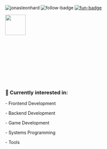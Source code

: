 
<p align="left"> 
  <img src="https://komarev.com/ghpvc/?username=jonasleonhard&label=Profile%20views&color=0e75b6&style=flat" alt="jonasleonhard" /> 
  <img src="https://img.shields.io/github/followers/JonasLeonhard?label=follow&style=social)](https://github.com/JonasLeonhard" alt="follow-badge" />
  <a href="https://jonasleonhard.de/" target="_blank"><img src="https://img.shields.io/badge/Visit-Jonasleonhard.de-green" alt="fun-badge" /></a>
</p>
<p algin="left">
    <img align="center" src="https://media.giphy.com/media/xUOrw01a1gy7BUwq40/giphy.gif" width="65px">
</p>

<br>
<br>
<br>
<br>
<br>



<br>
<br>
<br>

<h3 align="left">
  💾 Currently interested in:
</h3>
<p>- Frontend Development</p>
<p>- Backend Development</p>
<p>- Game Development</p>
<p>- Systems Programming</p>
<p>- Tools</p>
